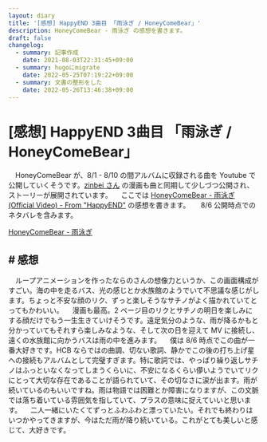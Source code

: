 ```yaml
---
layout: diary
title: '[感想] HappyEND 3曲目 「雨泳ぎ / HoneyComeBear」'
description: HoneyComeBear - 雨泳ぎ の感想を書きます。
draft: false
changelog:
  - summary: 記事作成
    date: 2021-08-03T22:31:45+09:00
  - summary: hugoにmigrate
    date: 2022-05-25T07:19:22+09:00
  - summary: 文書の整形をした
    date: 2022-05-26T13:46:38+09:00
---
```


# [感想] HappyEND 3曲目 「雨泳ぎ / HoneyComeBear」

　HoneyComeBear が、8/1 - 8/10 の間アルバムに収録される曲を Youtube で公開していくそうです。[zinbei さん](https://twitter.com/tz036) の漫画も曲と同期して少しづつ公開され、ストーリーが展開されています。
　ここでは [HoneyComeBear - 雨泳ぎ (Official Video) - From "HappyEND"](https://youtu.be/ElPP-qv6nqA) の感想を書きます。
　 8/6 公開時点でのネタバレを含みます。

[HoneyComeBear - 雨泳ぎ](https://youtu.be/ElPP-qv6nqA)

## # 感想

　ループアニメーションを作ったならのさんの想像力というか、この画面構成がすごい。海の中を走るバス、光の感じとか水族館のようでいて不思議な感じがします。ちょっと不安な顔のリク、ずっと楽しそうなサチノがよく描かれていてとってもかわいい。
　漫画も最高。2 ページ目のリクとサチノの明日を楽しみにする顔だけでもう一生生きていけそうです。遠足気分のような、雨が降るかもと分かっていてもそれすら楽しみなような、そして次の日を迎えて MV に接続し、遠くの水族館に向かうバスは雨の中を進みます。
　僕は 8/6 時点でこの曲が一番大好きです。HCB ならではの曲調、切ない歌詞、静かでこの後の打ち上げ星への接続もアルバムとして完璧すぎます。特に歌詞では、やっぱり繰り返しサチノはふっといなくなってしまうくらいに、不安になるくらい儚いようでいてリクにとって大切な存在であることが語られていて、その切なさに涙が出ます。雨が続いているのもいいですね。雨は物語では困難とか障害になりますが、この文脈では落ち着いている雰囲気を指していて、プラスの意味に捉えていいと思います。
　二人一緒にいたくてずっとふわふわと漂っていたい。それでも終わりはいつかやってきますが、今はただ雨が降り続いている。これがとても美しいと感じて、大好きです。
